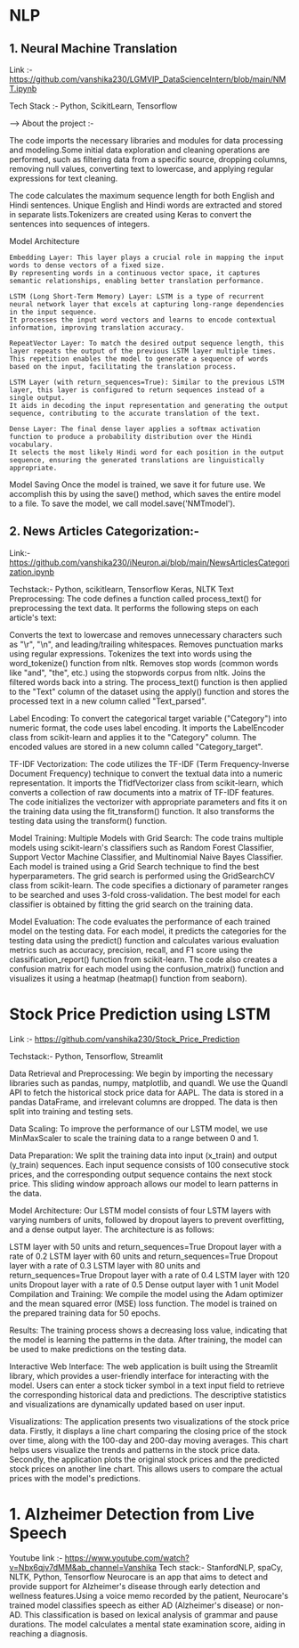 # NLP

## 1. Neural Machine Translation 
Link :- https://github.com/vanshika230/LGMVIP_DataScienceIntern/blob/main/NMT.ipynb

Tech Stack :- Python, ScikitLearn, Tensorflow

--> About the project :- 

The code imports the necessary libraries and modules for data processing and modeling.Some initial data exploration and cleaning operations are performed, such as filtering data from a specific source, dropping columns, removing null values, converting text to lowercase, and applying regular expressions for text cleaning.

The code calculates the maximum sequence length for both English and Hindi sentences. Unique English and Hindi words are extracted and stored in separate lists.Tokenizers are created using Keras to convert the sentences into sequences of integers.

Model Architecture
  
    Embedding Layer: This layer plays a crucial role in mapping the input words to dense vectors of a fixed size. 
    By representing words in a continuous vector space, it captures semantic relationships, enabling better translation performance.

    LSTM (Long Short-Term Memory) Layer: LSTM is a type of recurrent neural network layer that excels at capturing long-range dependencies in the input sequence.     
    It processes the input word vectors and learns to encode contextual information, improving translation accuracy.

    RepeatVector Layer: To match the desired output sequence length, this layer repeats the output of the previous LSTM layer multiple times. 
    This repetition enables the model to generate a sequence of words based on the input, facilitating the translation process.
    
    LSTM Layer (with return_sequences=True): Similar to the previous LSTM layer, this layer is configured to return sequences instead of a single output. 
    It aids in decoding the input representation and generating the output sequence, contributing to the accurate translation of the text.

    Dense Layer: The final dense layer applies a softmax activation function to produce a probability distribution over the Hindi vocabulary. 
    It selects the most likely Hindi word for each position in the output sequence, ensuring the generated translations are linguistically appropriate.

Model Saving
Once the model is trained, we save it for future use. We accomplish this by using the save() method, which saves the entire model to a file. To save the model, we call model.save('NMTmodel'). 


## 2. News Articles Categorization:- 
Link:- https://github.com/vanshika230/iNeuron.ai/blob/main/NewsArticlesCategorization.ipynb

Techstack:- Python, scikitlearn, Tensorflow Keras, NLTK
Text Preprocessing: The code defines a function called process_text() for preprocessing the text data. It performs the following steps on each article's text:

Converts the text to lowercase and removes unnecessary characters such as "\r", "\n", and leading/trailing whitespaces.
Removes punctuation marks using regular expressions.
Tokenizes the text into words using the word_tokenize() function from nltk.
Removes stop words (common words like "and", "the", etc.) using the stopwords corpus from nltk.
Joins the filtered words back into a string.
The process_text() function is then applied to the "Text" column of the dataset using the apply() function and stores the processed text in a new column called "Text_parsed".

Label Encoding: To convert the categorical target variable ("Category") into numeric format, the code uses label encoding. It imports the LabelEncoder class from scikit-learn and applies it to the "Category" column. The encoded values are stored in a new column called "Category_target".

TF-IDF Vectorization: The code utilizes the TF-IDF (Term Frequency-Inverse Document Frequency) technique to convert the textual data into a numeric representation. It imports the TfidfVectorizer class from scikit-learn, which converts a collection of raw documents into a matrix of TF-IDF features. The code initializes the vectorizer with appropriate parameters and fits it on the training data using the fit_transform() function. It also transforms the testing data using the transform() function.

Model Training: Multiple Models with Grid Search: The code trains multiple models using scikit-learn's classifiers such as Random Forest Classifier, Support Vector Machine Classifier, and Multinomial Naive Bayes Classifier. Each model is trained using a Grid Search technique to find the best hyperparameters. The grid search is performed using the GridSearchCV class from scikit-learn. The code specifies a dictionary of parameter ranges to be searched and uses 3-fold cross-validation. The best model for each classifier is obtained by fitting the grid search on the training data.

Model Evaluation: The code evaluates the performance of each trained model on the testing data. For each model, it predicts the categories for the testing data using the predict() function and calculates various evaluation metrics such as accuracy, precision, recall, and F1 score using the classification_report() function from scikit-learn. The code also creates a confusion matrix for each model using the confusion_matrix() function and visualizes it using a heatmap (heatmap() function from seaborn).

# Stock Price Prediction using LSTM

Link :- https://github.com/vanshika230/Stock_Price_Prediction

Techstack:- Python, Tensorflow, Streamlit

Data Retrieval and Preprocessing:
We begin by importing the necessary libraries such as pandas, numpy, matplotlib, and quandl. We use the Quandl API to fetch the historical stock price data for AAPL. The data is stored in a pandas DataFrame, and irrelevant columns are dropped. The data is then split into training and testing sets.

Data Scaling:
To improve the performance of our LSTM model, we use MinMaxScaler to scale the training data to a range between 0 and 1.

Data Preparation:
We split the training data into input (x_train) and output (y_train) sequences. Each input sequence consists of 100 consecutive stock prices, and the corresponding output sequence contains the next stock price. This sliding window approach allows our model to learn patterns in the data.

Model Architecture:
Our LSTM model consists of four LSTM layers with varying numbers of units, followed by dropout layers to prevent overfitting, and a dense output layer. The architecture is as follows:

LSTM layer with 50 units and return_sequences=True
Dropout layer with a rate of 0.2
LSTM layer with 60 units and return_sequences=True
Dropout layer with a rate of 0.3
LSTM layer with 80 units and return_sequences=True
Dropout layer with a rate of 0.4
LSTM layer with 120 units
Dropout layer with a rate of 0.5
Dense output layer with 1 unit
Model Compilation and Training:
We compile the model using the Adam optimizer and the mean squared error (MSE) loss function. The model is trained on the prepared training data for 50 epochs.

Results:
The training process shows a decreasing loss value, indicating that the model is learning the patterns in the data. After training, the model can be used to make predictions on the testing data.

Interactive Web Interface:
The web application is built using the Streamlit library, which provides a user-friendly interface for interacting with the model. Users can enter a stock ticker symbol in a text input field to retrieve the corresponding historical data and predictions. The descriptive statistics and visualizations are dynamically updated based on user input.

Visualizations:
The application presents two visualizations of the stock price data. Firstly, it displays a line chart comparing the closing price of the stock over time, along with the 100-day and 200-day moving averages. This chart helps users visualize the trends and patterns in the stock price data. Secondly, the application plots the original stock prices and the predicted stock prices on another line chart. This allows users to compare the actual prices with the model's predictions.

# 1. Alzheimer Detection from Live Speech 
Youtube link :- https://www.youtube.com/watch?v=Nbx6qjv7dMM&ab_channel=Vanshika
Tech stack:- StanfordNLP, spaCy, NLTK, Python, Tensorflow 
Neurocare is an app that aims to detect and provide support for Alzheimer's disease through early detection and wellness features.Using a voice memo recorded by the patient, Neurocare's trained model classifies speech as either AD (Alzheimer's disease) or non-AD. This classification is based on lexical analysis of grammar and pause durations. The model calculates a mental state examination score, aiding in reaching a diagnosis.

